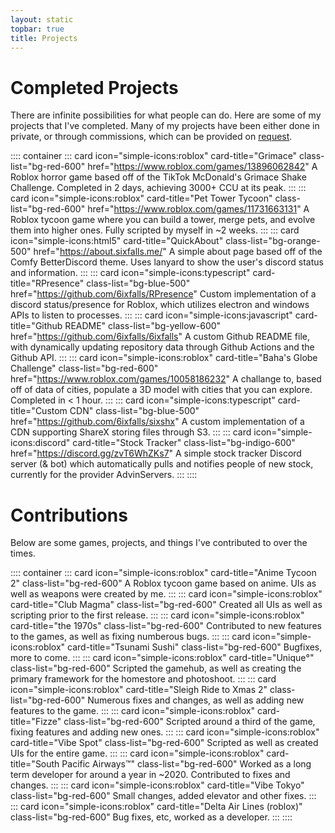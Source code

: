 ```yaml
---
layout: static
topbar: true
title: Projects
---
```

# **Completed Projects**

There are infinite possibilities for what people can do. Here are some of my projects that I've completed. Many of my projects have been either done in private, or through commissions, which can be provided on [request](/ "Home").

:::: container
::: card icon="simple-icons:roblox" card-title="Grimace" class-list="bg-red-600" href="https://www.roblox.com/games/13896062842"
A Roblox horror game based off of the TikTok McDonald's Grimace Shake Challenge. Completed in 2 days, achieving 3000+ CCU at its peak.
:::
::: card icon="simple-icons:roblox" card-title="Pet Tower Tycoon" class-list="bg-red-600" href="https://www.roblox.com/games/11731663131"
A Roblox tycoon game where you can build a tower, merge pets, and evolve them into higher ones. Fully scripted by myself in ~2 weeks.
:::
::: card icon="simple-icons:html5" card-title="QuickAbout" class-list="bg-orange-500" href="https://about.sixfalls.me/"
A simple about page based off of the Comfy BetterDiscord theme. Uses lanyard to show the user's discord status and information.
:::
::: card icon="simple-icons:typescript" card-title="RPresence" class-list="bg-blue-500" href="https://github.com/6ixfalls/RPresence"
Custom implementation of a discord status/presence for Roblox, which utilizes electron and windows APIs to listen to processes.
:::
::: card icon="simple-icons:javascript" card-title="Github README" class-list="bg-yellow-600" href="https://github.com/6ixfalls/6ixfalls"
A custom Github README file, with dynamically updating repository data through Github Actions and the Github API.
:::
::: card icon="simple-icons:roblox" card-title="Baha&apos;s Globe Challenge" class-list="bg-red-600" href="https://www.roblox.com/games/10058186232"
A challange to, based off of data of cities, populate a 3D model with cities that you can explore. Completed in < 1 hour.
:::
::: card icon="simple-icons:typescript" card-title="Custom CDN" class-list="bg-blue-500" href="https://github.com/6ixfalls/sixshx"
A custom implementation of a CDN supporting ShareX storing files through S3.
:::
::: card icon="simple-icons:discord" card-title="Stock Tracker" class-list="bg-indigo-600" href="https://discord.gg/zvT6WhZKs7"
A simple stock tracker Discord server (& bot) which automatically pulls and notifies people of new stock, currently for the provider AdvinServers.
:::
::::

# **Contributions**

Below are some games, projects, and things I've contributed to over the times.

:::: container
::: card icon="simple-icons:roblox" card-title="Anime Tycoon 2" class-list="bg-red-600"
A Roblox tycoon game based on anime. UIs as well as weapons were created by me.
:::
::: card icon="simple-icons:roblox" card-title="Club Magma" class-list="bg-red-600"
Created all UIs as well as scripting prior to the first release.
:::
::: card icon="simple-icons:roblox" card-title="the 1970s" class-list="bg-red-600"
Contributed to new features to the games, as well as fixing numberous bugs.
:::
::: card icon="simple-icons:roblox" card-title="Tsunami Sushi" class-list="bg-red-600"
Bugfixes, more to come.
:::
::: card icon="simple-icons:roblox" card-title="Unique°" class-list="bg-red-600"
Scripted the gamehub, as well as creating the primary framework for the homestore and photoshoot.
:::
::: card icon="simple-icons:roblox" card-title="Sleigh Ride to Xmas 2" class-list="bg-red-600"
Numerous fixes and changes, as well as adding new features to the game.
:::
::: card icon="simple-icons:roblox" card-title="Fizze" class-list="bg-red-600"
Scripted around a third of the game, fixing features and adding new ones.
:::
::: card icon="simple-icons:roblox" card-title="Vibe Spot" class-list="bg-red-600"
Scripted as well as created UIs for the entire game.
:::
::: card icon="simple-icons:roblox" card-title="South Pacific Airways™" class-list="bg-red-600"
Worked as a long term developer for around a year in ~2020. Contributed to fixes and changes.
:::
::: card icon="simple-icons:roblox" card-title="Vibe Tokyo" class-list="bg-red-600"
Small changes, added elevator and other fixes.
:::
::: card icon="simple-icons:roblox" card-title="Delta Air Lines (roblox)" class-list="bg-red-600"
Bug fixes, etc, worked as a developer.
:::
::::
